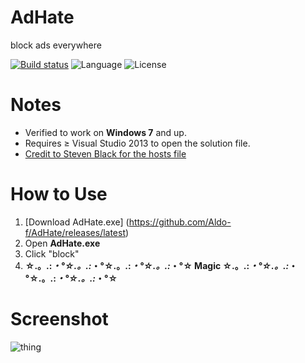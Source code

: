 # AdHate
block ads everywhere

[![Build status](https://ci.appveyor.com/api/projects/status/5e16npng919sbghi?svg=true)](https://ci.appveyor.com/project/Syrexide/adhate) ![Language](https://img.shields.io/badge/language-C%23-178600.svg) ![License](https://img.shields.io/badge/license-MIT-blue.svg)
# Notes
 * Verified to work on **Windows 7** and up.
 * Requires ≥ Visual Studio 2013 to open the solution file.
 * [Credit to Steven Black for the hosts file](https://github.com/StevenBlack/hosts/blob/master/hosts)

# How to Use

1. [Download AdHate.exe] (https://github.com/Aldo-f/AdHate/releases/latest)
2. Open **AdHate.exe**
3. Click "block"
4. **☆.。.:*・°☆.。.:*・°☆.。.:*・°☆.。.:*・°☆ Magic ☆.。.:*・°☆.。.:*・°☆.。.:*・°☆.。.:*・°☆**

# Screenshot

![thing](http://i.imgur.com/JttquLt.png)

